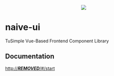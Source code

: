 <p align="center">
  <img src="https://naiveui.oss-cn-hongkong.aliyuncs.com/Naive%20UI%20-%20LOGO.svg" />
</p>

# naive-ui
TuSimple Vue-Based Frontend Component Library
## Documentation
[http://***REMOVED***/#/start](http://***REMOVED***/#/start)